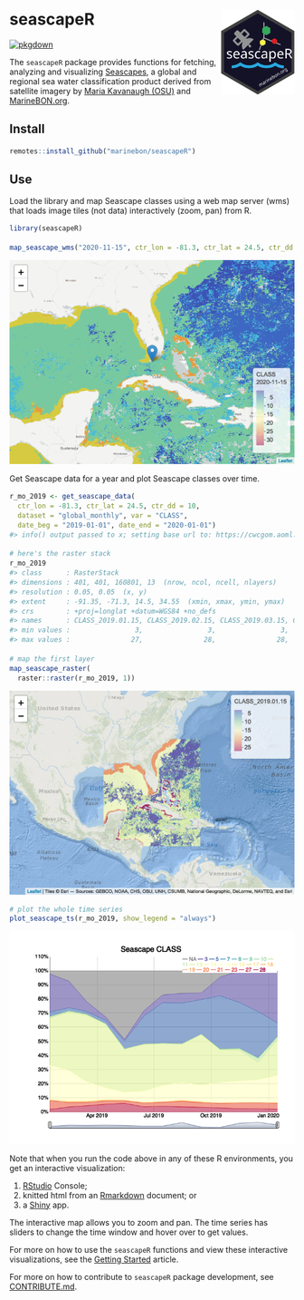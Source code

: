 
<!-- README.md is generated from README.Rmd. Please edit that file -->

<!-- README.md is generated from README.Rmd. Please edit that file -->

# seascapeR <a href='https://marinebon.org/seascapeR'><img src='man/figures/logo.svg' align="right" height="150" /></a>

[![pkgdown](https://github.com/marinebon/seascapeR/workflows/pkgdown/badge.svg)](https://github.com/marinebon/seascapeR/actions?query=workflow%3Apkgdown)

<!--
[![R build status](https://github.com/mitchelloharawild/icon/workflows/R-CMD-check/badge.svg)](https://github.com/mitchelloharawild/icon/actions?workflow=R-CMD-check)
[![Coverage status](https://codecov.io/gh/mitchelloharawild/icon/branch/master/graph/badge.svg)](https://codecov.io/gh/mitchelloharawild/icon?branch=master)
[![lifecycle](https://img.shields.io/badge/lifecycle-experimental-orange.svg)](https://www.tidyverse.org/lifecycle/#experimental)
[![CRAN_Status_Badge](http://www.r-pkg.org/badges/version/icon)](https://cran.r-project.org/package=icon)
-->

<!-- [![Downloads](http://cranlogs.r-pkg.org/badges/icon?color=brightgreen)](https://cran.r-project.org/package=icon) -->

The `seascapeR` package provides functions for fetching, analyzing and
visualizing
[Seascapes](https://coastwatch.noaa.gov/cw/satellite-data-products/multi-parameter-models/seascape-pelagic-habitat-classification.html),
a global and regional sea water classification product derived from
satellite imagery by [Maria Kavanaugh
(OSU)](https://ceoas.oregonstate.edu/people/maria-kavanaugh) and
[MarineBON.org](https://marinebon.org).

## Install

``` r
remotes::install_github("marinebon/seascapeR")
```

## Use

Load the library and map Seascape classes using a web map server (wms)
that loads image tiles (not data) interactively (zoom, pan) from R.

``` r
library(seascapeR)

map_seascape_wms("2020-11-15", ctr_lon = -81.3, ctr_lat = 24.5, ctr_dd = 10)
```

![](man/figures/README-map_seascape_wms-1.png)<!-- -->

Get Seascape data for a year and plot Seascape classes over time.

``` r
r_mo_2019 <- get_seascape_data(
  ctr_lon = -81.3, ctr_lat = 24.5, ctr_dd = 10, 
  dataset = "global_monthly", var = "CLASS", 
  date_beg = "2019-01-01", date_end = "2020-01-01")
#> info() output passed to x; setting base url to: https://cwcgom.aoml.noaa.gov/erddap/

# here's the raster stack
r_mo_2019
#> class      : RasterStack 
#> dimensions : 401, 401, 160801, 13  (nrow, ncol, ncell, nlayers)
#> resolution : 0.05, 0.05  (x, y)
#> extent     : -91.35, -71.3, 14.5, 34.55  (xmin, xmax, ymin, ymax)
#> crs        : +proj=longlat +datum=WGS84 +no_defs 
#> names      : CLASS_2019.01.15, CLASS_2019.02.15, CLASS_2019.03.15, CLASS_2019.04.15, CLASS_2019.05.15, CLASS_2019.06.15, CLASS_2019.07.15, CLASS_2019.08.15, CLASS_2019.09.15, CLASS_2019.10.15, CLASS_2019.11.15, CLASS_2019.12.15, CLASS_2020.01.15 
#> min values :                3,                3,                3,                3,                3,                3,                3,                3,                3,                3,                3,                3,                3 
#> max values :               27,               28,               28,               28,               28,               28,               27,               28,               28,               28,               27,               27,               27

# map the first layer
map_seascape_raster(
  raster::raster(r_mo_2019, 1))
```

![](man/figures/README-plot_seascape_ts-1.png)<!-- -->

``` r
# plot the whole time series
plot_seascape_ts(r_mo_2019, show_legend = "always")
```

![](man/figures/README-plot_seascape_ts-2.png)<!-- -->

Note that when you run the code above in any of these R environments,
you get an interactive visualization:

1.  [RStudio](https://rstudio.com/products/rstudio/download/) Console;
2.  knitted html from an [Rmarkdown](https://rmarkdown.rstudio.com/)
    document; or
3.  a [Shiny](https://shiny.rstudio.com/) app.

The interactive map allows you to zoom and pan. The time series has
sliders to change the time window and hover over to get values.

For more on how to use the `seascapeR` functions and view these
interactive visualizations, see the [Getting
Started](articles/seascapeR.html) article.

For more on how to contribute to `seascapeR` package development, see
[CONTRIBUTE.md](https://github.com/marinebon/seascapeR/blob/main/CONTRIBUTE.md).
